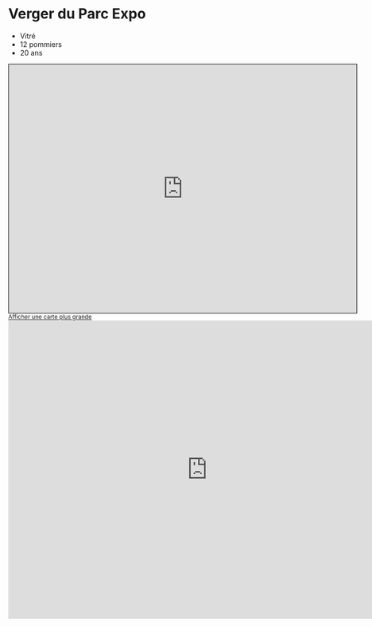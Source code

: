 # Verger du Parc Expo

 - Vitré
 - 12 pommiers
 - 20 ans
 
 <iframe width="700" height="500" frameborder="0" scrolling="no" marginheight="0" marginwidth="0" src="https://www.openstreetmap.org/export/embed.html?bbox=-1.1993244267068803%2C48.10724089357535%2C-1.190768179949373%2C48.109522594998985&amp;layer=mapnik&amp;marker=48.1083817569497%2C-1.1950463033281267" style="border: 1px solid black"></iframe><br/><small><a href="https://www.openstreetmap.org/?mlat=48.10838&amp;mlon=-1.19505#map=19/48.10838/-1.19505">Afficher une carte plus grande</a></small>
 
 <iframe src="https://www.google.com/maps/embed?pb=!4v1609622986817!6m8!1m7!1swKb_P0zUqFVcM26WyYvHyg!2m2!1d48.10712823831044!2d-1.195406312189571!3f10.60294746478163!4f3.8244162036790925!5f3.325193203789971" width="800" height="600" frameborder="0" style="border:0;" allowfullscreen="" aria-hidden="false" tabindex="0"></iframe>